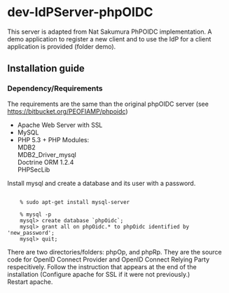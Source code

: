 # dev-IdPServer-phpOIDC
This server is adapted from Nat Sakumura PhPOIDC implementation. A demo application to register a new client and to use the IdP for a client application is provided (folder demo).

## Installation guide
### Dependency/Requirements 
The requirements are the same than the original phpOIDC server (see https://bitbucket.org/PEOFIAMP/phpoidc)  
 * Apache Web Server with SSL  
 * MySQL  
 * PHP 5.3 + PHP Modules:   
  MDB2  
  MDB2_Driver_mysql  
  Doctrine ORM 1.2.4  
  PHPSecLib  

Install mysql and create a database and its user with a password.
<pre><code>
    % sudo apt-get install mysql-server  <br>
    % mysql -p  
    mysql> create database `phpOidc`;  
    mysql> grant all on phpOidc.* to phpOidc identified by 'new_password';  
    mysql> quit;  
</code></pre>
There are two directories/folders: phpOp, and phpRp. They are the source code for OpenID Connect Provider and OpenID Connect Relying Party respecitively. 
Follow the instruction that appears at the end of the installation (Configure apache for SSL if it were not previously.)  
Restart apache.  


